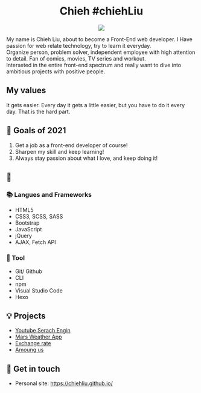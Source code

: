 <h1 align="center">Chieh #chiehLiu </h1>
<p align="center">
<img margin="0 auto" src="https://media.giphy.com/media/xULW8ExK2Z8lVVGQfK/giphy.gif"></img>
</p>


My name is Chieh Liu, about to become a Front-End web developer. I Have passion for web relate technology, try to learn it everyday.<br>
Organize person, problem solver, independent employee with high attention to detail. Fan of comics, movies, TV series and workout.<br>
Interseted in the entire front-end spectrum and really want to dive into ambitious projects with positive people.<br>


## My values
It gets easier. Every day it gets a little easier,
but you have to do it every day. That is the hard part.

## 🔭 Goals of 2021

1. Get a job as a front-end developer of course!
2. Sharpen my skill and keep learning!
3. Always stay passion about what I love, and keep doing it!

## 🧠 
### 📚 Langues and Frameworks
- HTML5
- CSS3, SCSS, SASS
- Bootstrap
- JavaScript
- jQuery
- AJAX, Fetch API

### 🔧 Tool
- Git/ Github
- CLI
- npm
- Visual Studio Code
- Hexo


## 💡 Projects
- [Youtube Serach Engin](https://chiehliu.github.io/git-projects/YoutubeSearchEngine/index.html)
- [Mars Weather App](https://chiehliu.github.io/git-projects/MarsWeatherApp/index.html)
- [Exchange rate](https://chiehliu.github.io/git-projects/exchange-rate/index.html)
- [Amoung us](https://chiehliu.github.io/git-projects/Amongus/index.html)


## 🔗 Get in touch
- Personal site: https://chiehliu.github.io/


